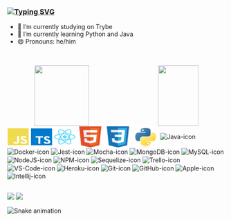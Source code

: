 ### [![Typing SVG](https://readme-typing-svg.herokuapp.com?lines=Hi+there+%F0%9F%91%8B%2C+I'm+Thauler+Mayrink++++++++++++)](https://git.io/typing-svg)

- 🔭 I’m currently studying on Trybe
- 🌱 I’m currently learning Python and Java
- 😄 Pronouns: he/him

##

 <div style="display: inline" align="center"><br>
 <div style="display: inline_block" >
  <a href="https://github.com/Thauler">
  <img height="140px" align="right" width="43%" margin="0" padding="5px" src="https://github-readme-stats.vercel.app/api/top-langs/?username=Thauler&layout=compact&langs_count=7&theme=codeSTACKr&locale=pt-br"/>
  </a>
</div>
  
 <div style="display: inline_block" >
  <a href="https://github.com/Thauler">
  <img height="140px" width="50%" align="left" margin="0" padding="5px" src="https://github-readme-stats.vercel.app/api?username=Thauler&show_icons=true&theme=codeSTACKr&include_all_commits=true&count_private=true&hide=issues&locale=pt-br"/> 
  </a>
</div>  
</div> 
<br />

<div style="display: inline_block"><br>

  <img align="center" alt="Javascript-icon" height="40" width="50" src="https://raw.githubusercontent.com/devicons/devicon/master/icons/javascript/javascript-plain.svg">
  
  <img align="center" alt="Typescript-icon" height="40" width="50" src="https://raw.githubusercontent.com/devicons/devicon/master/icons/typescript/typescript-plain.svg">
  
  <img align="center" alt="React-icon" height="40" width="50" src="https://raw.githubusercontent.com/devicons/devicon/master/icons/react/react-original.svg">
  
  <img align="center" alt="HTML-icon" height="50" width="60" src="https://raw.githubusercontent.com/devicons/devicon/master/icons/html5/html5-original.svg">
  
  <img align="center" alt="CSS-icon" height="50" width="60" src="https://raw.githubusercontent.com/devicons/devicon/master/icons/css3/css3-original.svg">
  
  <img align="center" alt="Python-icon" height="50" width="60" src="https://raw.githubusercontent.com/devicons/devicon/master/icons/python/python-original.svg">
  
  <img align="center" alt="Java-icon" height="50" width="60" src="https://cdn.jsdelivr.net/gh/devicons/devicon/icons/java/java-original.svg" />
  
  <img align="center" alt="Docker-icon" height="50" width="60" src="https://cdn.jsdelivr.net/gh/devicons/devicon/icons/docker/docker-original-wordmark.svg" />
  
  <img align="center" alt="Jest-icon" height="50" width="60" src="https://cdn.jsdelivr.net/gh/devicons/devicon/icons/jest/jest-plain.svg" />
  
  <img align="center" alt="Mocha-icon" height="50" width="60" src="https://cdn.jsdelivr.net/gh/devicons/devicon/icons/mocha/mocha-plain.svg" />
  
  <img align="center" alt="MongoDB-icon" height="50" width="60" src="https://cdn.jsdelivr.net/gh/devicons/devicon/icons/mongodb/mongodb-original-wordmark.svg" />
  
  <img align="center" alt="MySQL-icon" height="65" width="65" src="https://cdn.jsdelivr.net/gh/devicons/devicon/icons/mysql/mysql-original-wordmark.svg" />

  <img align="center" alt="NodeJS-icon" height="50" width="60" src="https://cdn.jsdelivr.net/gh/devicons/devicon/icons/nodejs/nodejs-original.svg" />

  <img align="center" alt="NPM-icon" height="50" width="60" src="https://cdn.jsdelivr.net/gh/devicons/devicon/icons/npm/npm-original-wordmark.svg" />

  <img align="center" alt="Sequelize-icon" height="50" width="60" src="https://cdn.jsdelivr.net/gh/devicons/devicon/icons/sequelize/sequelize-original.svg" />

  <img align="center" alt="Trello-icon" height="50" width="60" src="https://cdn.jsdelivr.net/gh/devicons/devicon/icons/trello/trello-plain.svg" />

  <img align="center" alt="VS-Code-icon" height="50" width="60" src="https://cdn.jsdelivr.net/gh/devicons/devicon/icons/vscode/vscode-original.svg" />

  <img align="center" alt="Heroku-icon" height="50" width="60" src="https://cdn.jsdelivr.net/gh/devicons/devicon/icons/heroku/heroku-original.svg" />

  <img align="center" alt="Git-icon" height="50" width="60" src="https://cdn.jsdelivr.net/gh/devicons/devicon/icons/git/git-original.svg" />

  <img align="center" alt="GitHub-icon" height="50" width="60" src="https://cdn.jsdelivr.net/gh/devicons/devicon/icons/github/github-original.svg" />

  <img align="center" alt="Apple-icon" height="50" width="60" src="https://cdn.jsdelivr.net/gh/devicons/devicon/icons/apple/apple-original.svg" />

  <img align="center" alt="Intellij-icon" height="50" width="60" src="https://resources.jetbrains.com/storage/products/company/brand/logos/IntelliJ_IDEA_icon.svg?_gl=1*2uz95l*_ga*MTc2NDYxNjcwNy4xNjU2OTYzNjU3*_ga_9J976DJZ68*MTY2MDc4NDk0NC4xNi4wLjE2NjA3ODQ5NTQuMC4wLjA.&_ga=2.223665179.1812101010.1660784944-1764616707.1656963657" />

</div>
	
##

<div> 

  <a href = "mailto:thauler98@gmail.com"><img src="https://img.shields.io/badge/-Gmail-%23333?style=for-the-badge&logo=gmail&logoColor=white" target="_blank"></a>
  <a href="www.linkedin.com/in/thaulermayrink" target="_blank"><img src="https://img.shields.io/badge/-LinkedIn-%230077B5?style=for-the-badge&logo=linkedin&logoColor=white" target="_blank"></a> 
 
 ![Snake animation](https://github.com/Thauler/Thauler/blob/output/github-contribution-grid-snake.svg)
</div>
